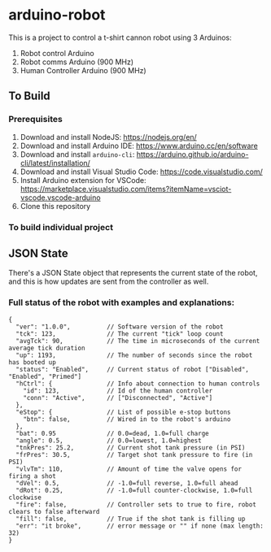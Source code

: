 # arduino-robot

This is a project to control a t-shirt cannon robot using 3 Arduinos:

1. Robot control Arduino
2. Robot comms Arduino (900 MHz)
3. Human Controller Arduino (900 MHz)

## To Build

### Prerequisites

1. Download and install NodeJS: https://nodejs.org/en/
2. Download and install Arduino IDE: https://www.arduino.cc/en/software
3. Download and install `arduino-cli`: https://arduino.github.io/arduino-cli/latest/installation/
4. Download and install Visual Studio Code: https://code.visualstudio.com/
5. Install Arduino extension for VSCode: https://marketplace.visualstudio.com/items?itemName=vsciot-vscode.vscode-arduino
6. Clone this repository

### To build individual project

## JSON State

There's a JSON State object that represents the current state of the robot,
and this is how updates are sent from the controller as well.

### Full status of the robot with examples and explanations:

```
{
  "ver": "1.0.0",          // Software version of the robot
  "tck": 123,              // The current "tick" loop count
  "avgTck": 90,            // The time in microseconds of the current average tick duration
  "up": 1193,              // The number of seconds since the robot has booted up
  "status": "Enabled",     // Current status of robot ["Disabled", "Enabled", "Primed"]
  "hCtrl": {               // Info about connection to human controls
    "id": 123,             // Id of the human controller
    "conn": "Active",      // ["Disconnected", "Active"]
  },
  "eStop": {               // List of possible e-stop buttons
    "btn": false,          // Wired in to the robot's arduino
  },
  "bat": 0.95              // 0.0=dead, 1.0=full charge
  "angle": 0.5,            // 0.0=lowest, 1.0=highest
  "tnkPres": 25.2,         // Current shot tank pressure (in PSI)
  "frPres": 30.5,          // Target shot tank pressure to fire (in PSI)
  "vlvTm": 110,            // Amount of time the valve opens for firing a shot
  "dVel": 0.5,             // -1.0=full reverse, 1.0=full ahead
  "dRot": 0.25,            // -1.0=full counter-clockwise, 1.0=full clockwise
  "fire": false,           // Controller sets to true to fire, robot clears to false afterward
  "fill": false,           // True if the shot tank is filling up
  "err": "it broke",       // error message or "" if none (max length: 32)
}
```

